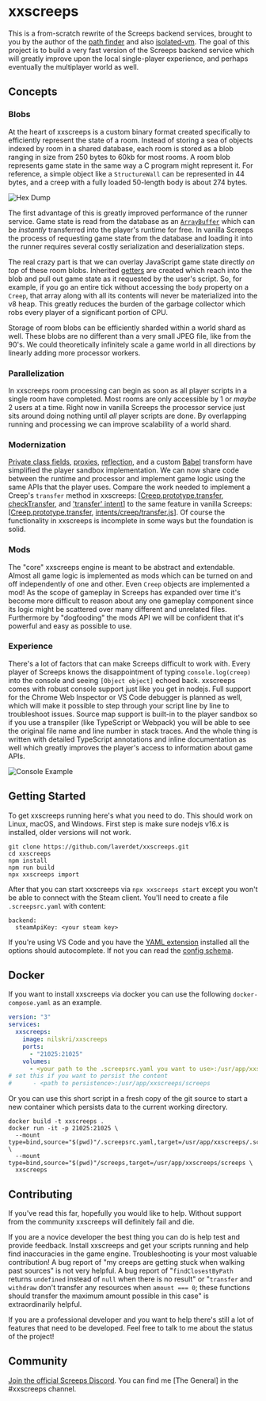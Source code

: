 # xxscreeps

This is a from-scratch rewrite of the Screeps backend services, brought to you by the author of
the [path finder](https://github.com/screeps/driver/blob/master/native/src/pf.cc) and also
[isolated-vm](https://github.com/laverdet/isolated-vm). The goal of this project is to build a very
fast version of the Screeps backend service which will greatly improve upon the local single-player
experience, and perhaps eventually the multiplayer world as well.


## Concepts

### Blobs
At the heart of xxscreeps is a custom binary format created specifically to efficiently represent
the state of a room. Instead of storing a sea of objects indexed by room in a shared database, each
room is stored as a blob ranging in size from 250 bytes to 60kb for most rooms. A room blob
represents game state in the same way a C program might represent it. For reference, a simple object
like a `StructureWall` can be represented in 44 bytes, and a creep with a fully loaded
50-length body is about 274 bytes.

![Hex Dump](./docs/room-hex.png)

The first advantage of this is greatly improved performance of the runner service. Game state is
read from the database as an
[`ArrayBuffer`](https://developer.mozilla.org/en-US/docs/Web/JavaScript/Reference/Global_Objects/ArrayBuffer)
which can be *instantly* transferred into the player's runtime for free. In vanilla Screeps the
process of requesting game state from the database and loading it into the runner requires several
costly serialization and deserialization steps.

The real crazy part is that we can overlay JavaScript game state directly *on top* of these room
blobs. Inherited [getters](https://developer.mozilla.org/en-US/docs/Web/JavaScript/Reference/Functions/get)
are created which reach into the blob and pull out game state as it requested by the user's script.
So, for example, if you go an entire tick without accessing the `body` property on a `Creep`, that
array along with all its contents will never be materialized into the v8 heap. This greatly reduces
the burden of the garbage collector which robs every player of a significant portion of CPU.

Storage of room blobs can be efficiently sharded within a world shard as well. These blobs are no
different than a very small JPEG file, like from the 90's. We could theoretically infinitely scale a
game world in all directions by linearly adding more processor workers.

### Parallelization
In xxscreeps room processing can begin as soon as all player scripts in a single room have
completed. Most rooms are only accessible by 1 or *maybe* 2 users at a time. Right now in vanilla
Screeps the processor service just sits around doing nothing until *all* player scripts are done. By
overlapping running and processing we can improve scalability of a world shard.

### Modernization
[Private class
fields](https://developer.mozilla.org/en-US/docs/Web/JavaScript/Reference/Classes/Private_class_fields),
[proxies](https://developer.mozilla.org/en-US/docs/Web/JavaScript/Reference/Global_Objects/Proxy),
[reflection](https://developer.mozilla.org/en-US/docs/Web/JavaScript/Reference/Global_Objects/Reflect),
and a custom [Babel](https://babeljs.io/) transform have simplified the player sandbox
implementation. We can now share code between the runtime and processor and implement game logic
using the same APIs that the player uses. Compare the work needed to implement a Creep's `transfer`
method in xxscreeps:
[[Creep.prototype.transfer](https://github.com/laverdet/xxscreeps/blob/4fd2b89528b6e270f4ae45b810d1a464cdc285fd/src/mods/creep/creep.ts#L299-L307),
[checkTransfer](https://github.com/laverdet/xxscreeps/blob/4fd2b89528b6e270f4ae45b810d1a464cdc285fd/src/mods/creep/creep.ts#L396-L408),
and ['transfer'
intent](https://github.com/laverdet/xxscreeps/blob/4fd2b89528b6e270f4ae45b810d1a464cdc285fd/src/mods/creep/processor.ts#L72-L79)]
to the same feature in vanilla Screeps:
[[Creep.prototype.transfer](https://github.com/screeps/engine/blob/78631905d975700d02786d9b666b9f97b1f6f8f9/src/game/creeps.js#L428-L491),
[intents/creep/transfer.js](https://github.com/screeps/engine/blob/78631905d975700d02786d9b666b9f97b1f6f8f9/src/processor/intents/creeps/transfer.js)].
Of course the functionality in xxscreeps is incomplete in some ways but the foundation is solid.

### Mods
The "core" xxscreeps engine is meant to be abstract and extendable. Almost all game logic is
implemented as mods which can be turned on and off independently of one and other. Even `Creep`
objects are implemented a mod! As the scope of gameplay in Screeps has expanded over time it's
become more difficult to reason about any one gameplay component since its logic might be scattered
over many different and unrelated files. Furthermore by "dogfooding" the mods API we will be
confident that it's powerful and easy as possible to use.

### Experience
There's a lot of factors that can make Screeps difficult to work with. Every player of Screeps knows
the disappointment of typing `console.log(creep)` into the console and seeing `[Object object]`
echoed back. xxscreeps comes with robust console support just like you get in nodejs. Full support
for the Chrome Web Inspector or VS Code debugger is planned as well, which will make it possible to
step through your script line by line to troubleshoot issues. Source map support is built-in to the
player sandbox so if you use a transpiler (like TypeScript or Webpack) you will be able to see the
original file name and line number in stack traces. And the whole thing is written with detailed
TypeScript annotations and inline documentation as well which greatly improves the player's access
to information about game APIs.

![Console Example](./docs/console-demo.png)


## Getting Started

To get xxscreeps running here's what you need to do. This should work on Linux, macOS, and Windows.
First step is make sure nodejs v16.x is installed, older versions will not work.
```
git clone https://github.com/laverdet/xxscreeps.git
cd xxscreeps
npm install
npm run build
npx xxscreeps import
```

After that you can start xxscreeps via `npx xxscreeps start` except you won't be able to connect
with the Steam client. You'll need to create a file `.screepsrc.yaml` with content:
```
backend:
  steamApiKey: <your steam key>
```

If you're using VS Code and you have the [YAML extension](https://marketplace.visualstudio.com/items?itemName=redhat.vscode-yaml) installed all the options should
autocomplete. If not you can read the [config
schema](src/config/config.ts).

## Docker

If you want to install xxscreeps via docker you can use the following `docker-compose.yaml` as an
example.
```yaml
version: "3"
services:
  xxscreeps:
    image: nilskri/xxscreeps
    ports:
      - "21025:21025"
    volumes:
      - <your path to the .screepsrc.yaml you want to use>:/usr/app/xxscreeps/.screepsrc.yaml
# set this if you want to persist the content
#      - <path to persistence>:/usr/app/xxscreeps/screeps
```

Or you can use this short script in a fresh copy of the git source to start a new container which
persists data to the current working directory.
```
docker build -t xxscreeps .
docker run -it -p 21025:21025 \
  --mount type=bind,source="$(pwd)"/.screepsrc.yaml,target=/usr/app/xxscreeps/.screepsrc.yaml \
  --mount type=bind,source="$(pwd)"/screeps,target=/usr/app/xxscreeps/screeps \
  xxscreeps
```


## Contributing

If you've read this far, hopefully you would like to help. Without support from the community
xxscreeps will definitely fail and die.

If you are a novice developer the best thing you can do is help test and provide feedback. Install
xxscreeps and get your scripts running and help find inaccuracies in the game engine.
Troubleshooting is your most valuable contribution! A bug report of "my creeps are getting stuck
when walking past sources" is not very helpful. A bug report of "`findClosestByPath` returns
`undefined` instead of `null` when there is no result" or "`transfer` and `withdraw` don't transfer
any resources when `amount === 0`; these functions should transfer the maximum amount possible in
this case" is extraordinarily helpful.

If you are a professional developer and you want to help there's still a lot of features that need
to be developed. Feel free to talk to me about the status of the project!


## Community

[Join the official Screeps Discord](https://discord.gg/hTyDafdK). You can find me [The General] in
the #xxscreeps channel.
